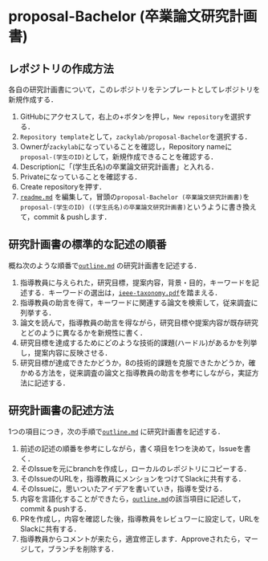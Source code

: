 # proposal-Bachelor (卒業論文研究計画書)

## レポジトリの作成方法

各自の研究計画書について，このレポジトリをテンプレートとしてレポジトリを新規作成する．

1. GitHubにアクセスして，右上の+ボタンを押し，`New repository`を選択する．
2. `Repository template`として，`zackylab/proposal-Bachelor`を選択する．
3. Ownerが`zackylab`になっていることを確認し，Repository nameに`proposal-(学生のID)`として，新規作成できることを確認する．
4. Descriptionに「(学生氏名)の卒業論文研究計画書」と入れる．
5. Privateになっていることを確認する．
6. Create repositoryを押す．
7. [`readme.md`](readme.md) を編集して，冒頭の`proposal-Bachelor (卒業論文研究計画書)`を`proposal-(学生のID) ((学生氏名)の卒業論文研究計画書)`というように書き換えて，commit & pushします．

## 研究計画書の標準的な記述の順番

概ね次のような順番で[`outline.md`](outline.md) の研究計画書を記述する．

1. 指導教員に与えられた，研究目標，提案内容，背景・目的，キーワードを記述する．キーワードの選出は，[`ieee-taxonomy.pdf`](references/ieee-taxonomy.pdf)を踏まえる．
2. 指導教員の助言を得て，キーワードに関連する論文を検索して，従来調査に列挙する．
3. 論文を読んで，指導教員の助言を得ながら，研究目標や提案内容が既存研究とどのように異なるかを新規性に書く．
4. 研究目標を達成するためにどのような技術的課題(ハードル)があるかを列挙し，提案内容に反映させる．
5. 研究目標が達成できたかどうか，8の技術的課題を克服できたかどうか，確かめる方法を，従来調査の論文と指導教員の助言を参考にしながら，実証方法に記述する．

## 研究計画書の記述方法

1つの項目につき，次の手順で[`outline.md`](outline.md) に研究計画書を記述する．

1. 前述の記述の順番を参考にしながら，書く項目を1つを決めて，Issueを書く．
2. そのIssueを元にbranchを作成し，ローカルのレポジトリにコピーする．
3. そのIssueのURLを，指導教員にメンションをつけてSlackに共有する．
4. そのIssueに，思いついたアイデアを書いていき，指導を受ける．
5. 内容を言語化することができたら，[`outline.md`](outline.md)の該当項目に記述して，commit & pushする．
6. PRを作成し，内容を確認した後，指導教員をレビュワーに設定して，URLをSlackに共有する．
7. 指導教員からコメントが来たら，適宜修正します．Approveされたら，マージして，ブランチを削除する．

